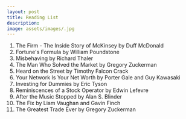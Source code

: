 ```yaml
---
layout: post
title: Reading List
description:
image: assets/images/.jpg
---
```


1. The Firm - The Inside Story of McKinsey by Duff McDonald
2. Fortune's Formula by William Poundstone
3. Misbehaving by Richard Thaler 
4. The Man Who Solved the Market by Gregory Zuckerman
5. Heard on the Street by Timothy Falcon Crack
6. Your Network Is Your Net Worth by Porter Gale and Guy Kawasaki
7. Investing for Dummies by Eric Tyson
8. Reminiscences of a Stock Operator by Edwin Lefevre
9. After the Music Stopped by Alan S. Blinder
10. The Fix by Liam Vaughan and Gavin Finch
11. The Greatest Trade Ever by Gregory Zuckerman
